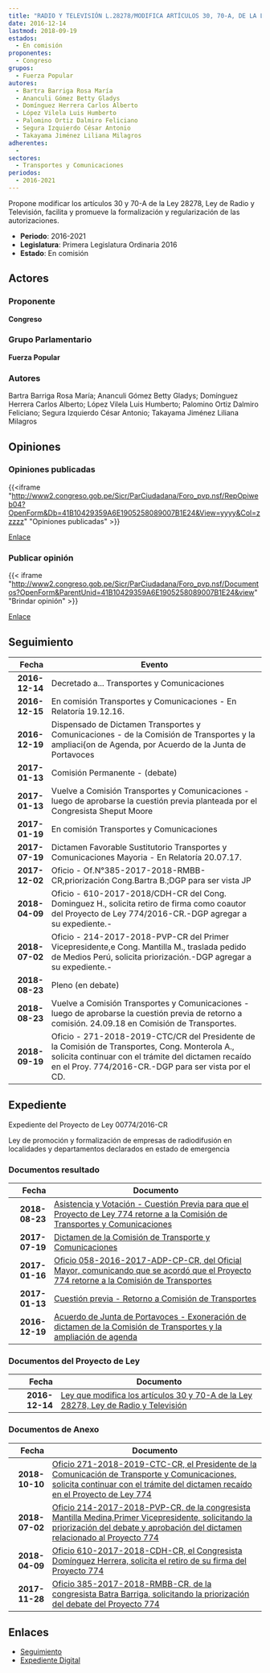 ```yaml
---
title: "RADIO Y TELEVISIÓN L.28278/MODIFICA ARTÍCULOS 30, 70-A, DE LA LEY..."
date: 2016-12-14
lastmod: 2018-09-19
estados: 
  - En comisión
proponentes: 
  - Congreso
grupos: 
  - Fuerza Popular
autores: 
  - Bartra Barriga Rosa María
  - Ananculi Gómez Betty Gladys
  - Domínguez Herrera Carlos Alberto
  - López Vilela Luis Humberto
  - Palomino Ortiz Dalmiro Feliciano
  - Segura Izquierdo César Antonio
  - Takayama Jiménez Liliana Milagros
adherentes: 
  - 
sectores: 
  - Transportes y Comunicaciones
periodos: 
  - 2016-2021
---
```


Propone modificar los artículos 30 y 70-A de la Ley 28278, Ley de Radio y Televisión, facilita y promueve la formalización y regularización de las autorizaciones.

- **Periodo**: 2016-2021
- **Legislatura**: Primera Legislatura Ordinaria 2016
- **Estado**: En comisión

## Actores

### Proponente

**Congreso**

### Grupo Parlamentario

**Fuerza Popular**

### Autores

Bartra Barriga Rosa María; Ananculi Gómez Betty Gladys; Domínguez Herrera Carlos Alberto; López Vilela Luis Humberto; Palomino Ortiz Dalmiro Feliciano; Segura Izquierdo César Antonio; Takayama Jiménez Liliana Milagros


## Opiniones

### Opiniones publicadas

{{<iframe "http://www2.congreso.gob.pe/Sicr/ParCiudadana/Foro_pvp.nsf/RepOpiweb04?OpenForm&Db=41B10429359A6E1905258089007B1E24&View=yyyy&Col=zzzzz" "Opiniones publicadas" >}}

[Enlace](http://www2.congreso.gob.pe/Sicr/ParCiudadana/Foro_pvp.nsf/RepOpiweb04?OpenForm&Db=41B10429359A6E1905258089007B1E24&View=yyyy&Col=zzzzz)
### Publicar opinión

{{< iframe "http://www2.congreso.gob.pe/Sicr/ParCiudadana/Foro_pvp.nsf/Documentos?OpenForm&ParentUnid=41B10429359A6E1905258089007B1E24&view" "Brindar opinión" >}}

[Enlace](http://www2.congreso.gob.pe/Sicr/ParCiudadana/Foro_pvp.nsf/Documentos?OpenForm&ParentUnid=41B10429359A6E1905258089007B1E24&view)

## Seguimiento

| Fecha | Evento |
|------:|--------|
| **2016-12-14** | Decretado a... Transportes y Comunicaciones|
| **2016-12-15** | En comisión Transportes y Comunicaciones - En Relatoría 19.12.16.|
| **2016-12-19** | Dispensado de Dictamen Transportes y Comunicaciones - de la Comisión de Transportes y la ampliaci{on de Agenda, por Acuerdo de la Junta de Portavoces|
| **2017-01-13** | Comisión Permanente - (debate)|
| **2017-01-13** | Vuelve a Comisión Transportes y Comunicaciones - luego de aprobarse la cuestión previa planteada por el Congresista Sheput Moore|
| **2017-01-19** | En comisión Transportes y Comunicaciones|
| **2017-07-19** | Dictamen Favorable Sustitutorio Transportes y Comunicaciones Mayoria - En Relatoría 20.07.17.|
| **2017-12-02** | Oficio - Of.N°385-2017-2018-RMBB-CR,priorización Cong.Bartra B.;DGP para ser vista JP|
| **2018-04-09** | Oficio - 610-2017-2018/CDH-CR del Cong. Dominguez H., solicita retiro de firma como coautor del Proyecto de Ley 774/2016-CR.-DGP agregar a su expediente.-|
| **2018-07-02** | Oficio - 214-2017-2018-PVP-CR del Primer Vicepresidente,e Cong. Mantilla M., traslada pedido de Medios Perú, solicita priorización.-DGP agregar a su expediente.-|
| **2018-08-23** | Pleno (en debate)|
| **2018-08-23** | Vuelve a Comisión Transportes y Comunicaciones - luego de aprobarse la cuestión previa de retorno a comisión. 24.09.18 en Comisión de Transportes.|
| **2018-09-19** | Oficio - 271-2018-2019-CTC/CR del Presidente de la Comisión de Transportes, Cong. Monterola A., solicita continuar con el trámite del dictamen recaído en el Proy. 774/2016-CR.-DGP para ser vista por el CD.|


## Expediente

Expediente del Proyecto de Ley 00774/2016-CR

Ley de promoción y formalización de empresas de radiodifusión en localidades y departamentos declarados en estado de emergencia


### Documentos resultado

| Fecha | Documento |
|------:|--------|
| **2018-08-23** | [Asistencia y Votación - Cuestión Previa para que el Proyecto de Ley 774 retorne a la Comisión de Transportes y Comunicaciones](http://www.leyes.congreso.gob.pe/Documentos/2016_2021/Asistencia_y_Votacion/Proyectos_de_Ley/AVCP0077420180823.pdf) |
| **2017-07-19** | [Dictamen de la Comisión de Transporte y Comunicaciones](http://www.leyes.congreso.gob.pe/Documentos/2016_2021/Dictamenes/Proyectos_de_Ley/00774DC23MAY20170719.pdf) |
| **2017-01-16** | [Oficio 058-2016-2017-ADP-CP-CR, del Oficial Mayor, comunicando que se acordó que el Proyecto 774 retorne a la Comisión de Transportes](http://www.leyes.congreso.gob.pe/Documentos/2016_2021/Oficios/Oficialia_Mayor/OFICIO-058-2016-2017-ADP-CP-CR.pdf) |
| **2017-01-13** | [Cuestión previa - Retorno a Comisión de Transportes](http://www.leyes.congreso.gob.pe/Documentos/2016_2021/Asistencia_y_Votacion/Proyectos_de_Ley/AVCP0077420170113.pdf) |
| **2016-12-19** | [Acuerdo de Junta de Portavoces - Exoneración de dictamen de la Comisión de Transportes y la ampliación de agenda](http://www.leyes.congreso.gob.pe/Documentos/2016_2021/Acuerdos/Junta_Portavoces/AJP0077420161219.pdf) |

### Documentos del Proyecto de Ley

| Fecha | Documento |
|------:|--------|
| **2016-12-14** | [Ley que modifica los artículos 30 y 70-A de la Ley 28278, Ley de Radio y Televisión](http://www.leyes.congreso.gob.pe/Documentos/2016_2021/Proyectos_de_Ley_y_de_Resoluciones_Legislativas/PL0077020161214.pdf) |

### Documentos de Anexo

| Fecha | Documento |
|------:|--------|
| **2018-10-10** | [Oficio 271-2018-2019-CTC-CR, el Presidente de la Comunicación de Transporte y Comunicaciones, solicita continuar con el trámite del dictamen recaído en el Proyecto de Ley 774](http://www.leyes.congreso.gob.pe/Documentos/2016_2021/Oficios/Comisiones_Ordinarias/OFICIO-271-2018-2019-CTC-CR.PDF) |
| **2018-07-02** | [Oficio 214-2017-2018-PVP-CR, de la congresista Mantilla Medina,Primer Vicepresidente, solicitando la priorización del debate y aprobación del dictamen relacionado al Proyecto 774](http://www.leyes.congreso.gob.pe/Documentos/2016_2021/Oficios/Congresistas/OFICIO-214-2017-2018-PVP-CR.PDF) |
| **2018-04-09** | [Oficio 610-2017-2018-CDH-CR, el Congresista Domínguez Herrera, solicita el retiro de su firma del Proyecto 774](http://www.leyes.congreso.gob.pe/Documentos/2016_2021/Retiro_de_Firmas/Proyectos/OFICIO-610-2017-2018-CDH-CR.PDF) |
| **2017-11-28** | [Oficio 385-2017-2018-RMBB-CR, de la congresista Batra Barriga, solicitando la priorización del debate del Proyecto 774](http://www.leyes.congreso.gob.pe/Documentos/2016_2021/Oficios/Congresistas/OFICIO-385-2017-2018-RMBB-CR.PDF) |

## Enlaces 

- [Seguimiento](http://www2.congreso.gob.pe/Sicr/TraDocEstProc/CLProLey2016.nsf/f7fff46988ca05b1052578e100829cc7/9d49e45d09b401cf05258089007fe227?OpenDocument)
- [Expediente Digital](http://www2.congreso.gob.pe/Sicr/TraDocEstProc/CLProLey2016.nsf/f7fff46988ca05b1052578e100829cc7/9d49e45d09b401cf05258089007fe227?OpenDocument&Click=05257FB7005EB655.eb71d0cf91d8294e05256cdf006b5706/$Body/0.1C6C)
